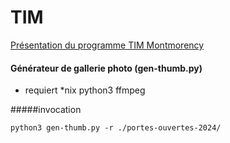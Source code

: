 # TIM

[Présentation du programme TIM Montmorency](https://tim-montmorency.com/presentation/#/)




#### Générateur de gallerie photo (gen-thumb.py)

* requiert *nix python3 ffmpeg 

#####invocation

```
python3 gen-thumb.py -r ./portes-ouvertes-2024/
```